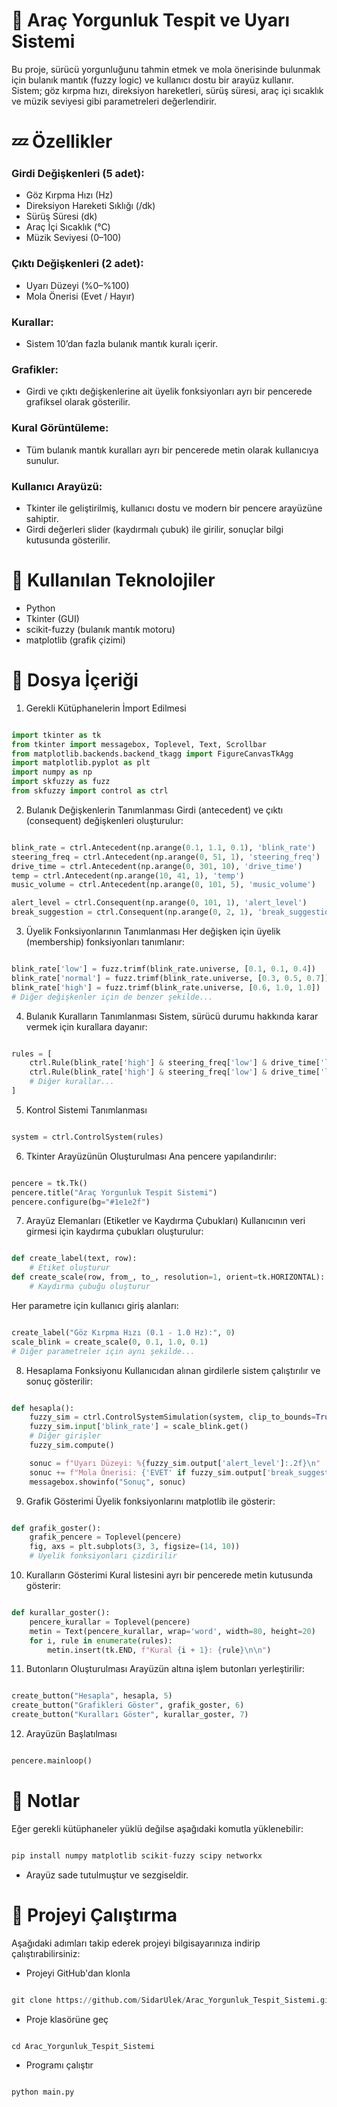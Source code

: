 # 🛑 Araç Yorgunluk Tespit ve Uyarı Sistemi
Bu proje, sürücü yorgunluğunu tahmin etmek ve mola önerisinde bulunmak için bulanık mantık (fuzzy logic) ve kullanıcı dostu bir arayüz kullanır. Sistem; göz kırpma hızı, direksiyon hareketleri, sürüş süresi, araç içi sıcaklık ve müzik seviyesi gibi parametreleri değerlendirir.

# 💤 Özellikler
### Girdi Değişkenleri (5 adet):
- Göz Kırpma Hızı (Hz)
- Direksiyon Hareketi Sıklığı (/dk)
- Sürüş Süresi (dk)
- Araç İçi Sıcaklık (°C)
- Müzik Seviyesi (0–100)
### Çıktı Değişkenleri (2 adet):
- Uyarı Düzeyi (%0–%100)
- Mola Önerisi (Evet / Hayır)
### Kurallar:
- Sistem 10’dan fazla bulanık mantık kuralı içerir.
### Grafikler:
- Girdi ve çıktı değişkenlerine ait üyelik fonksiyonları ayrı bir pencerede grafiksel olarak gösterilir.
### Kural Görüntüleme:
- Tüm bulanık mantık kuralları ayrı bir pencerede metin olarak kullanıcıya sunulur.
### Kullanıcı Arayüzü:
- Tkinter ile geliştirilmiş, kullanıcı dostu ve modern bir pencere arayüzüne sahiptir.
- Girdi değerleri slider (kaydırmalı çubuk) ile girilir, sonuçlar bilgi kutusunda gösterilir.

# 🔧 Kullanılan Teknolojiler
- Python
- Tkinter (GUI)
- scikit-fuzzy (bulanık mantık motoru)
- matplotlib (grafik çizimi)

# 📁 Dosya İçeriği
1. Gerekli Kütüphanelerin İmport Edilmesi
```python

import tkinter as tk
from tkinter import messagebox, Toplevel, Text, Scrollbar
from matplotlib.backends.backend_tkagg import FigureCanvasTkAgg
import matplotlib.pyplot as plt
import numpy as np
import skfuzzy as fuzz
from skfuzzy import control as ctrl

```

2. Bulanık Değişkenlerin Tanımlanması
Girdi (antecedent) ve çıktı (consequent) değişkenleri oluşturulur:
```python

blink_rate = ctrl.Antecedent(np.arange(0.1, 1.1, 0.1), 'blink_rate')
steering_freq = ctrl.Antecedent(np.arange(0, 51, 1), 'steering_freq')
drive_time = ctrl.Antecedent(np.arange(0, 301, 10), 'drive_time')
temp = ctrl.Antecedent(np.arange(10, 41, 1), 'temp')
music_volume = ctrl.Antecedent(np.arange(0, 101, 5), 'music_volume')

alert_level = ctrl.Consequent(np.arange(0, 101, 1), 'alert_level')
break_suggestion = ctrl.Consequent(np.arange(0, 2, 1), 'break_suggestion')

```

3. Üyelik Fonksiyonlarının Tanımlanması
Her değişken için üyelik (membership) fonksiyonları tanımlanır:
```python

blink_rate['low'] = fuzz.trimf(blink_rate.universe, [0.1, 0.1, 0.4])
blink_rate['normal'] = fuzz.trimf(blink_rate.universe, [0.3, 0.5, 0.7])
blink_rate['high'] = fuzz.trimf(blink_rate.universe, [0.6, 1.0, 1.0])
# Diğer değişkenler için de benzer şekilde...

```
4. Bulanık Kuralların Tanımlanması
Sistem, sürücü durumu hakkında karar vermek için kurallara dayanır:
```python

rules = [
    ctrl.Rule(blink_rate['high'] & steering_freq['low'] & drive_time['long'], alert_level['high']),
    ctrl.Rule(blink_rate['high'] & steering_freq['low'] & drive_time['long'], break_suggestion['yes']),
    # Diğer kurallar...
]

```

5. Kontrol Sistemi Tanımlanması
```python

system = ctrl.ControlSystem(rules)

```

6. Tkinter Arayüzünün Oluşturulması
Ana pencere yapılandırılır:
```python

pencere = tk.Tk()
pencere.title("Araç Yorgunluk Tespit Sistemi")
pencere.configure(bg="#1e1e2f")

```

7. Arayüz Elemanları (Etiketler ve Kaydırma Çubukları)
Kullanıcının veri girmesi için kaydırma çubukları oluşturulur:
```python

def create_label(text, row):
    # Etiket oluşturur
def create_scale(row, from_, to_, resolution=1, orient=tk.HORIZONTAL):
    # Kaydırma çubuğu oluşturur

```

Her parametre için kullanıcı giriş alanları:
```python

create_label("Göz Kırpma Hızı (0.1 - 1.0 Hz):", 0)
scale_blink = create_scale(0, 0.1, 1.0, 0.1)
# Diğer parametreler için aynı şekilde...

```

8. Hesaplama Fonksiyonu
Kullanıcıdan alınan girdilerle sistem çalıştırılır ve sonuç gösterilir:
```python

def hesapla():
    fuzzy_sim = ctrl.ControlSystemSimulation(system, clip_to_bounds=True)
    fuzzy_sim.input['blink_rate'] = scale_blink.get()
    # Diğer girişler
    fuzzy_sim.compute()

    sonuc = f"Uyarı Düzeyi: %{fuzzy_sim.output['alert_level']:.2f}\n"
    sonuc += f"Mola Önerisi: {'EVET' if fuzzy_sim.output['break_suggestion'] > 0.5 else 'HAYIR'}"
    messagebox.showinfo("Sonuç", sonuc)

```

9. Grafik Gösterimi
Üyelik fonksiyonlarını matplotlib ile gösterir:
```python

def grafik_goster():
    grafik_pencere = Toplevel(pencere)
    fig, axs = plt.subplots(3, 3, figsize=(14, 10))
    # Üyelik fonksiyonları çizdirilir

```

10. Kuralların Gösterimi
Kural listesini ayrı bir pencerede metin kutusunda gösterir:
```python

def kurallar_goster():
    pencere_kurallar = Toplevel(pencere)
    metin = Text(pencere_kurallar, wrap='word', width=80, height=20)
    for i, rule in enumerate(rules):
        metin.insert(tk.END, f"Kural {i + 1}: {rule}\n\n")

```

11. Butonların Oluşturulması
Arayüzün altına işlem butonları yerleştirilir:
```python

create_button("Hesapla", hesapla, 5)
create_button("Grafikleri Göster", grafik_goster, 6)
create_button("Kuralları Göster", kurallar_goster, 7)

```

12. Arayüzün Başlatılması
```python

pencere.mainloop()

```


# 📝 Notlar
Eğer gerekli kütüphaneler yüklü değilse aşağıdaki komutla yüklenebilir:
```python

pip install numpy matplotlib scikit-fuzzy scipy networkx

```
- Arayüz sade tutulmuştur ve sezgiseldir.

# 🚀 Projeyi Çalıştırma
Aşağıdaki adımları takip ederek projeyi bilgisayarınıza indirip çalıştırabilirsiniz:
- Projeyi GitHub'dan klonla
```python

git clone https://github.com/SidarUlek/Arac_Yorgunluk_Tespit_Sistemi.git

```
- Proje klasörüne geç
```python

cd Arac_Yorgunluk_Tespit_Sistemi

```

- Programı çalıştır
```python

python main.py

```
